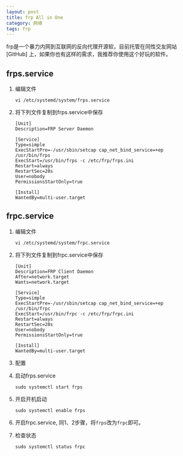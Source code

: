 ```yaml
---
layout: post
title: frp All in One
category: 网络
tags: frp 
---
```


frp是一个暴力内网到互联网的反向代理开源软，目前托管在同性交友网站 [GitHub] 上，如果你也有这样的需求，我推荐你使用这个好玩的软件。

## frps.service

1. 编辑文件
     ``` shell
     vi /etc/systemd/system/frps.service
     ```

2. 将下列文件复制到frps.service中保存
    ```shell
    [Unit]
    Description=FRP Server Daemon
    
    [Service]
    Type=simple
    ExecStartPre=-/usr/sbin/setcap cap_net_bind_service=+ep /usr/bin/frps
    ExecStart=/usr/bin/frps -c /etc/frp/frps.ini
    Restart=always
    RestartSec=20s
    User=nobody
    PermissionsStartOnly=true
    
    [Install]
    WantedBy=multi-user.target
    
    ```

## frpc.service

1. 编辑文件
    ```shell
    vi /etc/systemd/system/frpc.service
    ```

2. 将下列文件复制到frpc.service中保存
    ```shell
    [Unit]
    Description=FRP Client Daemon
    After=network.target
    Wants=network.target
    
    [Service]
    Type=simple
    ExecStartPre=-/usr/sbin/setcap cap_net_bind_service=+ep /usr/bin/frpc
    ExecStart=/usr/bin/frpc -c /etc/frp/frpc.ini
    Restart=always
    RestartSec=20s
    User=nobody
    PermissionsStartOnly=true
    
    [Install]
    WantedBy=multi-user.target
    
    ```

3. 配置

4. 启动frps.service
    ```shell
    sudo systemctl start frps
    ```

5. 开启开机启动
    ```shell
    sudo systemctl enable frps
    ```

6. 开启frpc.service, 同1、2步骤，将`frps`改为`frpc`即可。

7. 检查状态
    ```shell
    sudo systemctl status frpc
    ```




